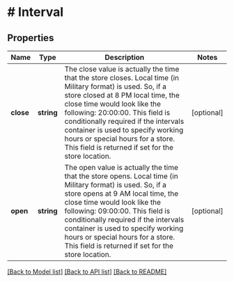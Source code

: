 # # Interval

## Properties

Name | Type | Description | Notes
------------ | ------------- | ------------- | -------------
**close** | **string** | The close value is actually the time that the store closes. Local time (in Military format) is used. So, if a store closed at 8 PM local time, the close time would look like the following: 20:00:00. This field is conditionally required if the intervals container is used to specify working hours or special hours for a store. This field is returned if set for the store location. | [optional]
**open** | **string** | The open value is actually the time that the store opens. Local time (in Military format) is used. So, if a store opens at 9 AM local time, the close time would look like the following: 09:00:00. This field is conditionally required if the intervals container is used to specify working hours or special hours for a store. This field is returned if set for the store location. | [optional]

[[Back to Model list]](../../README.md#models) [[Back to API list]](../../README.md#endpoints) [[Back to README]](../../README.md)

